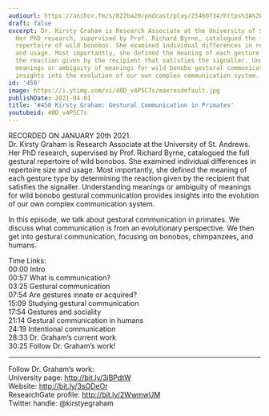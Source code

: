 ```yaml
---
audiourl: https://anchor.fm/s/822ba20/podcast/play/25460734/https%3A%2F%2Fd3ctxlq1ktw2nl.cloudfront.net%2Fstaging%2F2021-0-20%2Fe5646fb6-d191-eda6-a7e1-173c78657fcd.m4a
draft: false
excerpt: Dr. Kirsty Graham is Research Associate at the University of St. Andrews.
  Her PhD research, supervised by Prof. Richard Byrne, catalogued the full gestural
  repertoire of wild bonobos. She examined individual differences in repertoire size
  and usage. Most importantly, she defined the meaning of each gesture type by determining
  the reaction given by the recipient that satisfies the signaller. Understanding
  meanings or ambiguity of meanings for wild bonobo gestural communication provides
  insights into the evolution of our own complex communication system.
id: '450'
image: https://i.ytimg.com/vi/40D_v4P5C7s/maxresdefault.jpg
publishDate: 2021-04-01
title: '#450 Kirsty Graham: Gestural Communication in Primates'
youtubeid: 40D_v4P5C7s
---
```

<div class="timelinks">

RECORDED ON JANUARY 20th 2021.  
Dr. Kirsty Graham is Research Associate at the University of St. Andrews. Her PhD research, supervised by Prof. Richard Byrne, catalogued the full gestural repertoire of wild bonobos. She examined individual differences in repertoire size and usage. Most importantly, she defined the meaning of each gesture type by determining the reaction given by the recipient that satisfies the signaller. Understanding meanings or ambiguity of meanings for wild bonobo gestural communication provides insights into the evolution of our own complex communication system.

In this episode, we talk about gestural communication in primates. We discuss what communication is from an evolutionary perspective. We then get into gestural communication, focusing on bonobos, chimpanzees, and humans. 

Time Links:  
<time>00:00</time> Intro  
<time>00:57</time> What is communication?  
<time>03:25</time> Gestural communication  
<time>07:54</time> Are gestures innate or acquired?  
<time>15:09</time> Studying gestural communication  
<time>17:54</time> Gestures and sociality  
<time>21:14</time> Gestural communication in humans  
<time>24:19</time> Intentional communication  
<time>28:33</time> Dr. Graham’s current work  
<time>30:25</time> Follow Dr. Graham’s work!

---

Follow Dr. Graham’s work:  
University page: http://bit.ly/3iBPdtW  
Website: http://bit.ly/3sODeOr  
ResearchGate profile: http://bit.ly/2WwmwUM  
Twitter handle: @kirstyegraham
</div>

